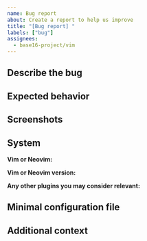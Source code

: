 ```yaml
---
name: Bug report
about: Create a report to help us improve
title: "[Bug report] "
labels: ["bug"]
assignees: 
  - base16-project/vim
---
```


## Describe the bug

<!-- A clear and concise description of what the bug is. -->

## Expected behavior

<!-- A clear and concise description of what you expected to happen. -->

## Screenshots

<!-- If applicable, add screenshots to help explain your problem. -->

## **System**

**Vim or Neovim:**

**Vim or Neovim version:**

**Any other plugins you may consider relevant:**

## Minimal configuration file

<!-- Add a minimal configuration file to dramatically increase your
chances of receiving help from a maintainer. -->

## Additional context

<!-- Add any other context about the problem here. -->

